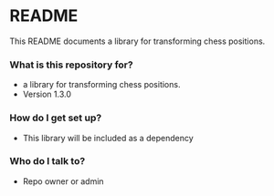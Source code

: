 # README #

This README documents a library for transforming chess positions.

### What is this repository for? ###

* a library for transforming chess positions.
* Version 1.3.0

### How do I get set up? ###

* This library will be included as a dependency

### Who do I talk to? ###

* Repo owner or admin
